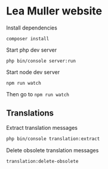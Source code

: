 # Lea Muller website

Install dependencies

`composer install`

Start php dev server

`php bin/console server:run`
  
Start node dev server

`npm run watch`


 Then go to `npm run watch`


Translations
--- 
Extract translation messages
``` bash
php bin/console translation:extract
```

Delete obsolete translation messages
``` bash
translation:delete-obsolete
```